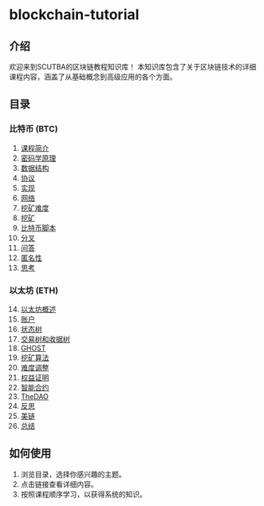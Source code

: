 # blockchain-tutorial

## 介绍

欢迎来到SCUTBA的区块链教程知识库！
本知识库包含了关于区块链技术的详细课程内容，涵盖了从基础概念到高级应用的各个方面。

## 目录

### 比特币 (BTC)

1. [课程简介](Docs/1——课程入门/1——课程简介(Av37065233,P1).md)
2. [密码学原理](Docs/2——比特币（BTC）/2——BTC-密码学原理(Av37065233,P2).md)
3. [数据结构](Docs/2——比特币（BTC）/3——BTC-数据结构(Av37065233,P3).md)
4. [协议](Docs/2——比特币（BTC）/4——BTC-协议(Av37065233,P4).md)
5. [实现](Docs/2——比特币（BTC）/5——BTC-实现(Av37065233,P5).md)
6. [网络](Docs/2——比特币（BTC）/6——BTC-网络(Av37065233,P6).md)
7. [挖矿难度](Docs/2——比特币（BTC）/7——BTC-挖矿难度(Av37065233,P7).md)
8. [挖矿](Docs/2——比特币（BTC）/8——BTC-挖矿(Av37065233,P8).md)
9. [比特币脚本](Docs/2——比特币（BTC）/9——BTC-比特币脚本(Av37065233,P9).md)
10. [分叉](Docs/2——比特币（BTC）/10——BTC-分叉(Av37065233,P10).md)
11. [问答](Docs/2——比特币（BTC）/11——BTC-问答(Av37065233,P11).md)
12. [匿名性](Docs/2——比特币（BTC）/12——BTC-匿名性(Av37065233,P12).md)
13. [思考](Docs/2——比特币（BTC）/13——BTC-思考(Av37065233,P13).md)

### 以太坊 (ETH)

14. [以太坊概述](Docs/3——以太坊（ETH）/14——ETH-以太坊概述(Av37065233,P14).md)
15. [账户](Docs/3——以太坊（ETH）/15——ETH-账户(Av37065233,P15).md)
16. [状态树](Docs/3——以太坊（ETH）/16——ETH-状态树(Av37065233,P16).md)
17. [交易树和收据树](Docs/3——以太坊（ETH）/17——ETH-交易树和收据树(Av37065233,P17).md)
18. [GHOST](Docs/3——以太坊（ETH）/18——ETH-GHOST(Av37065233,P18).md)
19. [挖矿算法](Docs/3——以太坊（ETH）/19——ETH-挖矿算法(Av37065233,P19).md)
20. [难度调整](Docs/3——以太坊（ETH）/20——ETH-难度调整(Av37065233,P20).md)
21. [权益证明](Docs/3——以太坊（ETH）/21——权益证明(Av37065233,P21).md)
22. [智能合约](Docs/3——以太坊（ETH）/22——ETH-智能合约(Av37065233,P22).md)
23. [TheDAO](Docs/3——以太坊（ETH）/23——ETH-TheDAO(Av37065233,P23).md)
24. [反思](Docs/3——以太坊（ETH）/24——ETH-反思(Av37065233,P24).md)
25. [美链](Docs/3——以太坊（ETH）/25——ETH-美链(Av37065233,P25).md)
26. [总结](Docs/4——总结及探索/26——总结(Av37065233,P26).md)

## 如何使用

1. 浏览目录，选择你感兴趣的主题。
2. 点击链接查看详细内容。
3. 按照课程顺序学习，以获得系统的知识。